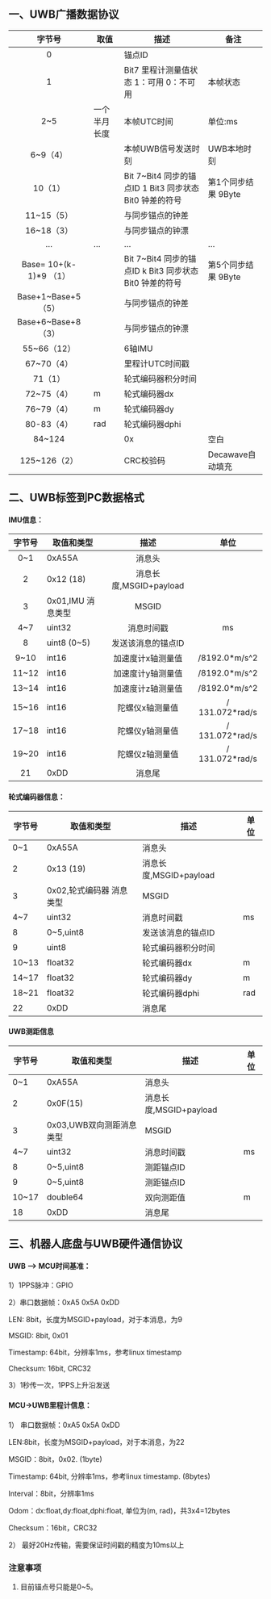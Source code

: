 ## 一、UWB广播数据协议

|          字节号          | 取值         | 描述                                                        | 备注                  |
| :----------------------: | ------------ | ----------------------------------------------------------- | --------------------- |
|            0             |              | 锚点ID                                                      |                       |
|            1             |              | Bit7 里程计测量值状态          1：可用 0：不可用            | 本帧状态              |
|           2~5            | 一个半月长度 | 本帧UTC时间                                                 | 单位:ms               |
|         6~9（4）         |              | 本帧UWB信号发送时刻                                         | UWB本地时刻           |
|         10（1）          |              | Bit 7~Bit4 同步的锚点ID 1   Bit3 同步状态   Bit0 钟差的符号 | 第1个同步结果   9Byte |
|        11~15（5）        |              | 与同步锚点的钟差                                            |                       |
|        16~18（3）        |              | 与同步锚点的钟漂                                            |                       |
|            …             | …            | …                                                           | …                     |
| Base=   10+(k-1)*9 （1） |              | Bit 7~Bit4 同步的锚点ID k   Bit3 同步状态   Bit0 钟差的符号 | 第5个同步结果   9Byte |
|   Base+1~Base+5 （5）    |              | 与同步锚点的钟差                                            |                       |
|   Base+6~Base+8 （3）    |              | 与同步锚点的钟漂                                            |                       |
|       55~66（12）        |              | 6轴IMU                                                      |                       |
|        67~70（4）        |              | 里程计UTC时间戳                                             |                       |
|         71（1）          |              | 轮式编码器积分时间                                          |                       |
|        72~75（4）        | m            | 轮式编码器dx                                                |                       |
|        76~79（4）        | m            | 轮式编码器dy                                                |                       |
|        80-83（4）        | rad          | 轮式编码器dphi                                              |                       |
|          84~124          |              | 0x                                                          | 空白                  |
|       125~126（2）       |              | CRC校验码                                                   | Decawave自动填充      |

## 二、UWB标签到PC数据格式

#### IMU信息：

| 字节号 | 取值和类型        |          描述          |      单位       |
| :----: | ----------------- | :--------------------: | :-------------: |
|  0~1   | 0xA55A            |         消息头         |                 |
|   2    | 0x12 (18)         | 消息长度,MSGID+payload |                 |
|   3    | 0x01,IMU 消息类型 |         MSGID          |                 |
|  4~7   | uint32            |       消息时间戳       |       ms        |
|   8    | uint8 (0~5)       |   发送该消息的锚点ID   |                 |
|  9~10  | int16             |   加速度计x轴测量值    |  /8192.0*m/s^2  |
| 11~12  | int16             |   加速度计y轴测量值    |  /8192.0*m/s^2  |
| 13~14  | int16             |   加速度计z轴测量值    |  /8192.0*m/s^2  |
| 15~16  | int16             |    陀螺仪x轴测量值     | / 131.072*rad/s |
| 17~18  | int16             |    陀螺仪y轴测量值     | / 131.072*rad/s |
| 19~20  | int16             |    陀螺仪z轴测量值     | / 131.072*rad/s |
|   21   | 0xDD              |         消息尾         |                 |

#### 轮式编码器信息：

| 字节号 | 取值和类型               | 描述                   | 单位 |
| ------ | ------------------------ | ---------------------- | ---- |
| 0~1    | 0xA55A                   | 消息头                 |      |
| 2      | 0x13 (19)                | 消息长度,MSGID+payload |      |
| 3      | 0x02,轮式编码器 消息类型 | MSGID                  |      |
| 4~7    | uint32                   | 消息时间戳             | ms   |
| 8      | 0~5,uint8                | 发送该消息的锚点ID     |      |
| 9      | uint8                    | 轮式编码器积分时间     |      |
| 10~13  | float32                  | 轮式编码器dx           | m    |
| 14~17  | float32                  | 轮式编码器dy           | m    |
| 18~21  | float32                  | 轮式编码器dphi         | rad  |
| 22     | 0xDD                     | 消息尾                 |      |

#### UWB测距信息

| 字节号 | 取值和类型               | 描述                   | 单位 |
| ------ | ------------------------ | ---------------------- | ---- |
| 0~1    | 0xA55A                   | 消息头                 |      |
| 2      | 0x0F(15)                 | 消息长度,MSGID+payload |      |
| 3      | 0x03,UWB双向测距消息类型 | MSGID                  |      |
| 4~7    | uint32                   | 消息时间戳             | ms   |
| 8      | 0~5,uint8                | 测距锚点ID             |      |
| 9      | 0~5,uint8                | 测距锚点ID             |      |
| 10~17  | double64                 | 双向测距值             | m    |
| 18     | 0xDD                     | 消息尾                 |      |



## 三、机器人底盘与UWB硬件通信协议

#### UWB –> MCU时间基准：

1）1PPS脉冲：GPIO

2）串口数据帧：0xA5 0x5A <LEN> <MSGID> <timestamp> <checksum> 0xDD

   LEN: 8bit，长度为MSGID+payload，对于本消息，为9

   MSGID: 8bit, 0x01

   Timestamp: 64bit，分辨率1ms，参考linux timestamp

   Checksum: 16bit, CRC32

3）1秒传一次，1PPS上升沿发送

#### MCU->UWB里程计信息：

1）  串口数据帧：0xA5 0x5A <LEN> <MSGID> <timestamp><Odom> <checksum> 0xDD

LEN:8bit，长度为MSGID+payload，对于本消息，为22

MSGID：8bit，0x02. (1byte)

Timestamp: 64bit, 分辨率1ms，参考linux timestamp. (8bytes)

Interval：8bit，分辨率1ms

Odom：dx:float,dy:float,dphi:float, 单位为(m, rad)，共3x4=12bytes

Checksum：16bit，CRC32

2）  最好20Hz传输，需要保证时间戳的精度为10ms以上

 

### 注意事项

1. 目前锚点号只能是0~5。